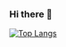 ### Hi there 👋

[![Top Langs](https://github-readme-stats.vercel.app/api/top-langs/?username=web-party)](https://github.com/web-party/github-readme-stats)


<!--
**web-party/web-party** is a ✨ _special_ ✨ repository because its `README.md` (this file) appears on your GitHub profile.

Here are some ideas to get you started:

- 🔭 I’m currently working on ...
- 🌱 I’m currently learning ...
- 👯 I’m looking to collaborate on ...
- 🤔 I’m looking for help with ...
- 💬 Ask me about ...
- 📫 How to reach me: ...
- 😄 Pronouns: ...
- ⚡ Fun fact: ...
-->
